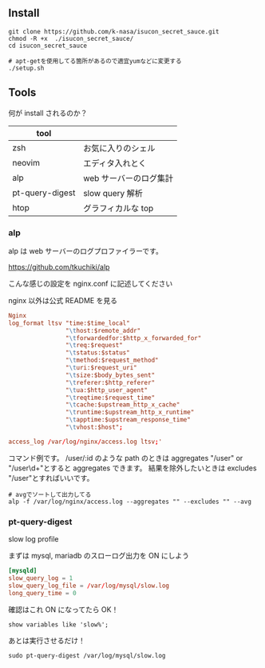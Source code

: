 ## Install

```
git clone https://github.com/k-nasa/isucon_secret_sauce.git
chmod -R +x  ./isucon_secret_sauce/
cd isucon_secret_sauce

# apt-getを使用してる箇所があるので適宜yumなどに変更する
./setup.sh
```

## Tools

何が install されるのか？

| tool            |                        |
| --------------- | ---------------------- |
| zsh             | お気に入りのシェル     |
| neovim          | エディタ入れとく       |
| alp             | web サーバーのログ集計 |
| pt-query-digest | slow query 解析        |
| htop            | グラフィカルな top     |

### alp

alp は web サーバーのログプロファイラーです。

https://github.com/tkuchiki/alp

こんな感じの設定を nginx.conf に記述してください

nginx 以外は公式 README を見る

```nginx.conf
Nginx
log_format ltsv "time:$time_local"
                "\thost:$remote_addr"
                "\tforwardedfor:$http_x_forwarded_for"
                "\treq:$request"
                "\tstatus:$status"
                "\tmethod:$request_method"
                "\turi:$request_uri"
                "\tsize:$body_bytes_sent"
                "\treferer:$http_referer"
                "\tua:$http_user_agent"
                "\treqtime:$request_time"
                "\tcache:$upstream_http_x_cache"
                "\truntime:$upstream_http_x_runtime"
                "\tapptime:$upstream_response_time"
                "\tvhost:$host";

access_log /var/log/nginx/access.log ltsv;'
```

コマンド例です。
/user/:id のような path のときは aggregates "/user" or "/user\d+"とすると aggregates できます。
結果を除外したいときは excludes "/user"とすればいいです。

```
# avgでソートして出力してる
alp -f /var/log/nginx/access.log --aggregates "" --excludes "" --avg
```

### pt-query-digest

slow log profile

まずは mysql, mariadb のスローログ出力を ON にしよう

```my.conf
[mysqld]
slow_query_log = 1
slow_query_log_file = /var/log/mysql/slow.log
long_query_time = 0
```

確認はこれ
ON になってたら OK！

```
show variables like 'slow%';
```

あとは実行させるだけ！

```
sudo pt-query-digest /var/log/mysql/slow.log
```
